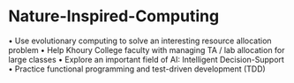 # Nature-Inspired-Computing
• Use evolutionary computing to solve an interesting resource allocation problem • Help Khoury College faculty with managing TA / lab allocation for large classes • Explore an important field of AI: Intelligent Decision-Support • Practice functional programming and test-driven development (TDD)
